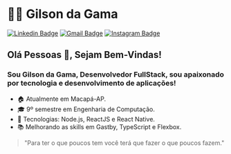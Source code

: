 # 👨‍🚀 Gilson da Gama

[![Linkedin Badge](https://img.shields.io/badge/-LinkedIn-blue?style=for-the-badge&logo=Linkedin&logoColor=white&link=https://www.linkedin.com/in/gilsondagama/)](https://www.linkedin.com/in/gilsondagama/)
[![Gmail Badge](https://img.shields.io/badge/-Gmail-c14438?style=for-the-badge&logo=Gmail&logoColor=white&link=mailto:gilsondagama15gmail.com)](mailto:gilsondagama15gmail.com) 
[![Instagram Badge](https://img.shields.io/badge/-Instagram-E1306C?style=for-the-badge&labelColor=E1306C&logo=instagram&logoColor=white&link=https://www.instagram.com/gilsondagama/)](https://www.instagram.com/gilsondagama/)

## Olá Pessoas 👋, Sejam Bem-Vindas!
### Sou Gilson da Gama, Desenvolvedor FullStack, sou apaixonado por tecnologia e desenvolvimento de aplicações!

- :house: Atualmente em Macapá-AP.
- 🎓 9º semestre em Engenharia de Computação.
- 🚀 Tecnologias: Node.js, ReactJS e React Native.
- :books: Melhorando as skills em Gastby, TypeScript e Flexbox.

> "Para ter o que poucos tem você terá que fazer o que poucos fazem."
